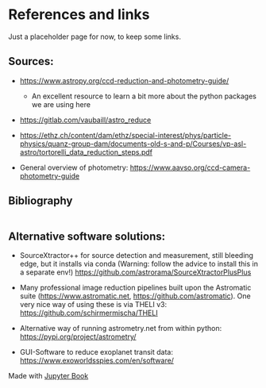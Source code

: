# References and links

Just a placeholder page for now, to keep some links.


## Sources:

* https://www.astropy.org/ccd-reduction-and-photometry-guide/
  * An excellent resource to learn a bit more about the python packages we are using here


* https://gitlab.com/vaubaill/astro_reduce
* https://ethz.ch/content/dam/ethz/special-interest/phys/particle-physics/quanz-group-dam/documents-old-s-and-p/Courses/vp-asl-astro/tortorelli_data_reduction_steps.pdf

* General overview of photometry: https://www.aavso.org/ccd-camera-photometry-guide



## Bibliography

```{bibliography}
```


## Alternative software solutions:

* SourceXtractor++ for source detection and measurement, still bleeding edge, but it installs via conda (Warning: follow the advice to install this in a separate env!) https://github.com/astrorama/SourceXtractorPlusPlus

* Many professional image reduction pipelines built upon the Astromatic suite (https://www.astromatic.net, https://github.com/astromatic). One very nice way of using these is via THELI v3: https://github.com/schirmermischa/THELI

* Alternative way of running astrometry.net from within python: https://pypi.org/project/astrometry/

* GUI-Software to reduce exoplanet transit data: https://www.exoworldsspies.com/en/software/





Made with [Jupyter Book](https://jupyterbook.org)
